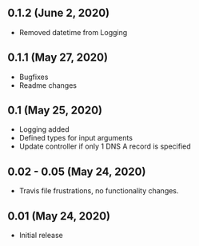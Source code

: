 
## 0.1.2 (June 2, 2020)

* Removed datetime from Logging

## 0.1.1 (May 27, 2020)

* Bugfixes
* Readme changes

## 0.1 (May 25, 2020)

* Logging added
* Defined types for input arguments
* Update controller if only 1 DNS A record is specified

## 0.02 - 0.05 (May 24, 2020)

* Travis file frustrations, no functionality changes.

## 0.01 (May 24, 2020)

* Initial release

